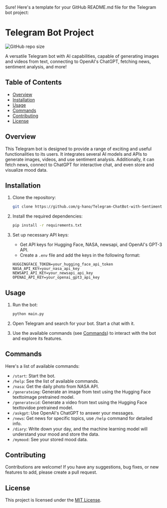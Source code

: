 Sure! Here's a template for your GitHub README.md file for the Telegram bot project:

# Telegram Bot Project

![GitHub repo size](https://img.shields.io/github/repo-size/your_username/your_repo_name)

A versatile Telegram bot with AI capabilities, capable of generating images and videos from text, connecting to OpenAI's ChatGPT, fetching news, sentiment analysis, and more!

## Table of Contents
- [Overview](#overview)
- [Installation](#installation)
- [Usage](#usage)
- [Commands](#commands)
- [Contributing](#contributing)
- [License](#license)

## Overview

This Telegram bot is designed to provide a range of exciting and useful functionalities to its users. It integrates several AI models and APIs to generate images, videos, and use sentiment analysis. Additionally, it can fetch news, connect to ChatGPT for interactive chat, and even store and visualize mood data.

## Installation

1. Clone the repository:

   ```bash
   git clone https://github.com/g-hano/Telegram-ChatBot-with-Sentiment-Analysis.git
   ```

2. Install the required dependencies:

   ```bash
   pip install -r requirements.txt
   ```

3. Set up necessary API keys:

   - Get API keys for Hugging Face, NASA, newsapi, and OpenAI's GPT-3 API.
   - Create a `.env` file and add the keys in the following format:

   ```
   HUGGINGFACE_TOKEN=your_hugging_face_api_token
   NASA_API_KEY=your_nasa_api_key
   NEWSAPI_API_KEY=your_newsapi_api_key
   OPENAI_API_KEY=your_openai_gpt3_api_key
   ```

## Usage

1. Run the bot:

   ```bash
   python main.py
   ```

2. Open Telegram and search for your bot. Start a chat with it.

3. Use the available commands (see [Commands](#commands)) to interact with the bot and explore its features.

## Commands

Here's a list of available commands:

- `/start`: Start the bot.
- `/help`: See the list of available commands.
- `/nasa`: Get the daily photo from NASA API.
- `/generateimg`: Generate an image from text using the Hugging Face texttoimage pretrained model.
- `/generatevid`: Generate a video from text using the Hugging Face texttovidoe pretrained model.
- `/askgpt`: Use OpenAI's ChatGPT to answer your messages.
- `/news`: Get news for specific topics, use `/help` command for detailed info.
- `/diary`: Write down your day, and the machine learning model will understand your mood and store the data.
- `/mymood`: See your stored mood data.


## Contributing

Contributions are welcome! If you have any suggestions, bug fixes, or new features to add, please create a pull request.

## License

This project is licensed under the [MIT License](LICENSE).

